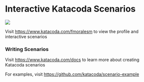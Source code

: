 # Interactive Katacoda Scenarios

[![](http://shields.katacoda.com/katacoda/fmoralesm/count.svg)](https://www.katacoda.com/fmoralesm "Get your profile on Katacoda.com")

Visit https://www.katacoda.com/fmoralesm to view the profile and interactive scenarios

### Writing Scenarios
Visit https://www.katacoda.com/docs to learn more about creating Katacoda scenarios

For examples, visit https://github.com/katacoda/scenario-example
